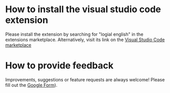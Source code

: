 # How to install the visual studio code extension
Please install the extension by searching for "logial english" in the extensions marketplace. Alternatively, visit  its link on the [Visual Studio Code marketplace](https://marketplace.visualstudio.com/items?itemName=NikolaiMerritt.logical-english-vscode)


# How to provide feedback
Improvements, suggestions or feature requests are always welcome! Please fill out the [Google Form](https://forms.gle/kG9sGvXu45ZgQKKs8)).
